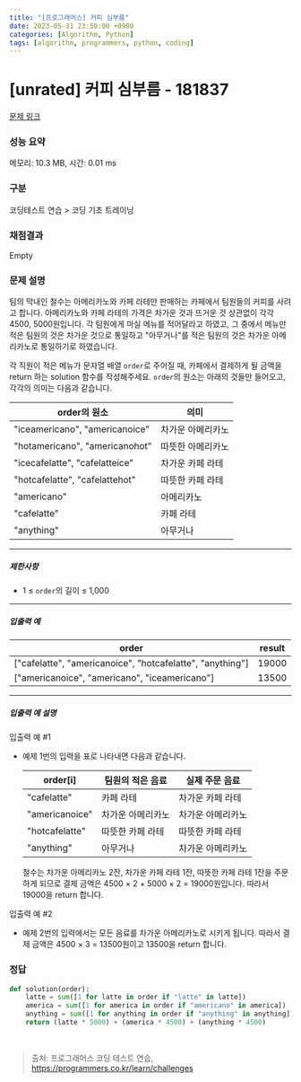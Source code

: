 ```yaml
---
title: "[프로그래머스] 커피 심부름"
date: 2023-05-31 23:50:00 +0900
categories: [Algorithm, Python]
tags: [algorithm, programmers, python, coding]
---
```


# [unrated] 커피 심부름 - 181837

[문제 링크](https://school.programmers.co.kr/learn/courses/30/lessons/181837)

### 성능 요약

메모리: 10.3 MB, 시간: 0.01 ms

### 구분

코딩테스트 연습 > 코딩 기초 트레이닝

### 채점결과

Empty

### 문제 설명

<p>팀의 막내인 철수는 아메리카노와 카페 라테만 판매하는 카페에서 팀원들의 커피를 사려고 합니다. 아메리카노와 카페 라테의 가격은 차가운 것과 뜨거운 것 상관없이 각각 4500, 5000원입니다. 각 팀원에게 마실 메뉴를 적어달라고 하였고, 그 중에서 메뉴만 적은 팀원의 것은 차가운 것으로 통일하고 "아무거나"를 적은 팀원의 것은 차가운 아메리카노로 통일하기로 하였습니다.</p>

<p>각 직원이 적은 메뉴가 문자열 배열 <code>order</code>로 주어질 때, 카페에서 결제하게 될 금액을 return 하는 solution 함수를 작성해주세요. <code>order</code>의 원소는 아래의 것들만 들어오고, 각각의 의미는 다음과 같습니다.</p>

| order의 원소                      | 의미        |
|--------------------------------|-----------|
| "iceamericano", "americanoice" | 차가운 아메리카노 |
| "hotamericano", "americanohot" | 따뜻한 아메리카노 |
| "icecafelatte", "cafelatteice" | 차가운 카페 라테 |
| "hotcafelatte", "cafelattehot" | 따뜻한 카페 라테 |
| "americano"                    | 아메리카노     |
| "cafelatte"                    | 카페 라테     |
| "anything"                     | 아무거나      |

<hr>

<h5>제한사항</h5>

<ul>
<li>1 ≤ <code>order</code>의 길이 ≤ 1,000</li>
</ul>

<hr>

<h5>입출력 예</h5>

| order                                                     | result |
|-----------------------------------------------------------|--------|
| ["cafelatte", "americanoice", "hotcafelatte", "anything"] | 19000  |
| ["americanoice", "americano", "iceamericano"]             | 13500  |

<hr>

<h5>입출력 예 설명</h5>

<p>입출력 예 #1</p>

<ul>
<li><p>예제 1번의 입력을 표로 나타내면 다음과 같습니다.</p>

| order[i]       | 팀원의 적은 음료 | 실제 주문 음료  |
|----------------|-----------|-----------|
| "cafelatte"    | 카페 라테     | 차가운 카페 라테 |
| "americanoice" | 차가운 아메리카노 | 차가운 아메리카노 |
| "hotcafelatte" | 따뜻한 카페 라테 | 따뜻한 카페 라테 |
| "anything"     | 아무거나      | 차가운 아메리카노 |


<p>철수는 차가운 아메리카노 2잔, 차가운 카페 라테 1잔, 따뜻한 카페 라테 1잔을 주문하게 되므로 결제 금액은 4500 × 2 + 5000 × 2 = 19000원입니다. 따라서 19000을 return 합니다.</p></li>
</ul>

<p>입출력 예 #2</p>

<ul>
<li>예제 2번의 입력에서는 모든 음료를 차가운 아메리카노로 시키게 됩니다. 따라서 결제 금액은 4500 × 3 = 13500원이고 13500을 return 합니다.</li>
</ul>

### 정답

```python
def solution(order):
    latte = sum([1 for latte in order if "latte" in latte])
    america = sum([1 for america in order if "americano" in america])
    anything = sum([1 for anything in order if "anything" in anything])
    return (latte * 5000) + (america * 4500) + (anything * 4500)
```

<br>

> 출처: 프로그래머스 코딩 테스트 연습, https://programmers.co.kr/learn/challenges

